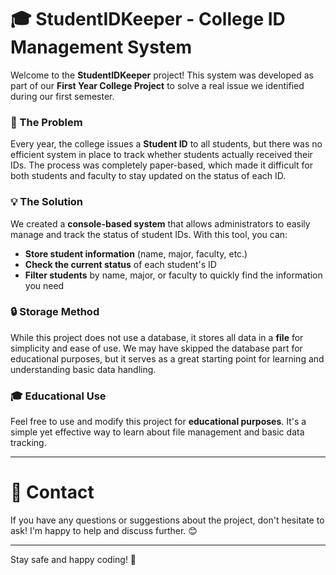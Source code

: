# 🎓 StudentIDKeeper - College ID Management System

Welcome to the **StudentIDKeeper** project! This system was developed as part of our **First Year College Project** to solve a real issue we identified during our first semester.

### 📝 The Problem
Every year, the college issues a **Student ID** to all students, but there was no efficient system in place to track whether students actually received their IDs. The process was completely paper-based, which made it difficult for both students and faculty to stay updated on the status of each ID.

### 💡 The Solution
We created a **console-based system** that allows administrators to easily manage and track the status of student IDs. With this tool, you can:

- **Store student information** (name, major, faculty, etc.)
- **Check the current status** of each student's ID
- **Filter students** by name, major, or faculty to quickly find the information you need

### 🔒 Storage Method
While this project does not use a database, it stores all data in a **file** for simplicity and ease of use. We may have skipped the database part for educational purposes, but it serves as a great starting point for learning and understanding basic data handling.

### 🎓 Educational Use
Feel free to use and modify this project for **educational purposes**. It's a simple yet effective way to learn about file management and basic data tracking.

---

# 🤝 Contact

If you have any questions or suggestions about the project, don't hesitate to ask! I'm happy to help and discuss further. 😊

---

Stay safe and happy coding! 🚀
